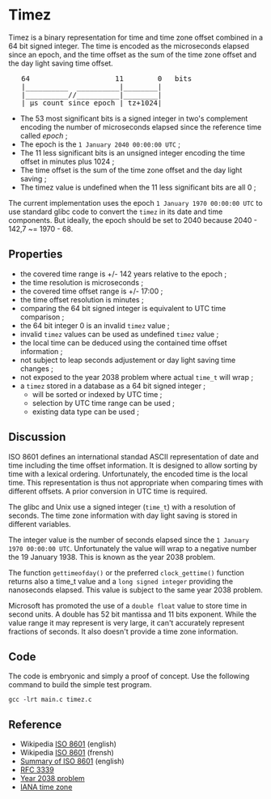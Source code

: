 # Timez

Timez is a binary representation for time and time zone offset combined in a 64 bit signed integer. The time is encoded as the microseconds elapsed since an epoch, and the time offset as the sum of the time zone offset and the day light saving time offset. 

<pre>
   64                    11        0   bits
   |__________  __________|________|
   |__________//__________|________|
   | µs count since epoch | tz+1024|
</pre>

+ The 53 most significant bits is a signed integer in two's complement encoding the number of microseconds elapsed since the reference time called *epoch* ;
+ The epoch is the `1 January 2040 00:00:00 UTC` ;
+ The 11 less significant bits is an unsigned integer encoding the time offset in minutes plus 1024 ;
+ The time offset is the sum of the time zone offset and the day light saving ;
+ The timez value is undefined when the 11 less significant bits are all 0 ;

The current implementation uses the epoch `1 January 1970 00:00:00 UTC` to use standard glibc code to convert the `timez` in its date and time components. But ideally, the epoch should be set to 2040 because 2040 - 142,7 ~= 1970 - 68.

## Properties

* the covered time range is +/- 142 years relative to the epoch ;
* the time resolution is microseconds ;
* the covered time offset range is +/- 17:00 ;
* the time offset resolution is minutes ;
* comparing the 64 bit signed integer is equivalent to UTC time comparison ;
* the 64 bit integer 0 is an invalid `timez` value ;
* invalid `timez` values can be used as undefined `timez` value ;
* the local time can be deduced using the contained time offset information ;
* not subject to leap seconds adjustement or day light saving time changes ;
* not exposed to the year 2038 problem where actual `time_t` will wrap ;
* a `timez` stored in a database as a 64 bit signed integer ;
    * will be sorted or indexed by UTC time ;
    * selection by UTC time range can be used ;
    * existing data type can be used ;

## Discussion

ISO 8601 defines an international standad ASCII representation of date and time including the time offset information. It is designed to allow sorting by time with a  lexical ordering. Unfortunately, the encoded time is the local time. This representation is thus not appropriate when comparing times with different offsets. A prior conversion in UTC time is required. 

The glibc and Unix use a signed integer (`time_t`) with a resolution of seconds. The time zone information with day light saving is stored in different variables.

The integer value is the number of seconds elapsed since the `1 January 1970 00:00:00 UTC`. Unfortunately the value will wrap to a negative number the 19 January 1938. This is known as the year 2038 problem.

The function `gettimeofday()` or the preferred `clock_gettime()` function returns also a time_t value and a `long signed integer` providing the nanoseconds elapsed. This value is subject to the same year 2038 problem.

Microsoft has promoted the use of a `double float` value to store time in second units. A double has 52 bit mantissa and 11 bits exponent. While the value range it may represent is very large, it can't accurately represent fractions of seconds. It also doesn't provide a time zone information.

## Code

The code is embryonic and simply a proof of concept. Use the following command to build the simple test program.

    gcc -lrt main.c timez.c

## Reference

+ Wikipedia [ISO 8601](https://en.wikipedia.org/wiki/ISO_8601) (english)
+ Wikipedia [ISO 8601](https://fr.wikipedia.org/wiki/ISO_8601) (frensh)
+ [Summary of ISO 8601](http://www.cl.cam.ac.uk/~mgk25/iso-time.html) (english)
+ [RFC 3339](https://tools.ietf.org/html/rfc3339)
+ [Year 2038 problem](https://en.wikipedia.org/wiki/Year_2038_problem)
+ [IANA time zone](http://www.iana.org/time-zones)
